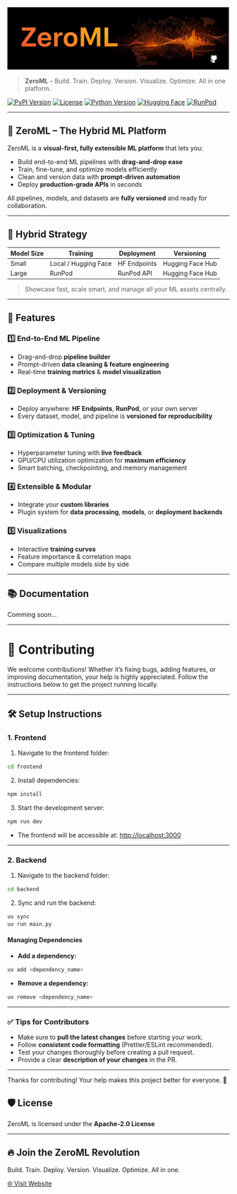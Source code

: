 <a href="https://zeroml.dev" target="_blank" rel="noopener noreferrer">
  <img src="https://github.com/ParagGhatage/ZeroML/blob/main/frontend/public/ZeroML_banner.png" alt="ZeroML Banner">
</a>


> **ZeroML** – Build. Train. Deploy. Version. Visualize. Optimize. All in one platform.

[![PyPI Version](https://img.shields.io/pypi/v/zeroml)](https://pypi.org/project/zeroml/)
[![License](https://img.shields.io/badge/license-Apache_2.0-green)](LICENSE)
[![Python Version](https://img.shields.io/badge/python-3.13-blue)](https://www.python.org/downloads/)
[![Hugging Face](https://img.shields.io/badge/HF-Integration-orange)](https://huggingface.co/)
[![RunPod](https://img.shields.io/badge/RunPod-Integration-purple)](https://www.runpod.io/)

---

## 🌟 ZeroML – The Hybrid ML Platform

ZeroML is a **visual-first, fully extensible ML platform** that lets you:

* Build end-to-end ML pipelines with **drag-and-drop ease**
* Train, fine-tune, and optimize models efficiently
* Clean and version data with **prompt-driven automation**
* Deploy **production-grade APIs** in seconds

All pipelines, models, and datasets are **fully versioned** and ready for collaboration.

---

## 🧠 Hybrid Strategy

| Model Size | Training             | Deployment   | Versioning       |
| ---------- | -------------------- | ------------ | ---------------- |
| Small      | Local / Hugging Face | HF Endpoints | Hugging Face Hub |
| Large      | RunPod               | RunPod API   | Hugging Face Hub |

> Showcase fast, scale smart, and manage all your ML assets centrally.

---

## 🚀 Features

### 1️⃣ End-to-End ML Pipeline

* Drag-and-drop **pipeline builder**
* Prompt-driven **data cleaning & feature engineering**
* Real-time **training metrics** & **model visualization**

### 2️⃣ Deployment & Versioning

* Deploy anywhere: **HF Endpoints**, **RunPod**, or your own server
* Every dataset, model, and pipeline is **versioned for reproducibility**

### 3️⃣ Optimization & Tuning

* Hyperparameter tuning with **live feedback**
* GPU/CPU utilization optimization for **maximum efficiency**
* Smart batching, checkpointing, and memory management

### 4️⃣ Extensible & Modular

* Integrate your **custom libraries**
* Plugin system for **data processing**, **models**, or **deployment backends**

### 5️⃣ Visualizations

* Interactive **training curves**
* Feature importance & correlation maps
* Compare multiple models side by side

---


## 📚 Documentation

Comming soon...

---



# 🤝 Contributing

We welcome contributions! Whether it’s fixing bugs, adding features, or improving documentation, your help is highly appreciated. Follow the instructions below to get the project running locally.

---

## 🛠 Setup Instructions

### 1. Frontend

1. Navigate to the frontend folder:

```bash
cd frontend
````

2. Install dependencies:

```bash
npm install
```

3. Start the development server:

```bash
npm run dev
```

* The frontend will be accessible at: [http://localhost:3000](http://localhost:3000)

---

### 2. Backend

1. Navigate to the backend folder:

```bash
cd backend
```

2. Sync and run the backend:

```bash
uv sync
uv run main.py
```

#### Managing Dependencies

* **Add a dependency:**

```bash
uv add <dependency_name>
```

* **Remove a dependency:**

```bash
uv remove <dependency_name>
```

---

### ✅ Tips for Contributors

* Make sure to **pull the latest changes** before starting your work.
* Follow **consistent code formatting** (Prettier/ESLint recommended).
* Test your changes thoroughly before creating a pull request.
* Provide a clear **description of your changes** in the PR.

---

Thanks for contributing! Your help makes this project better for everyone. 🚀



## 🛡 License

ZeroML is licensed under the **Apache-2.0 License**

---

## 🔥 Join the ZeroML Revolution

Build. Train. Deploy. Version. Visualize. Optimize. All in one.

[🌐 Visit Website](https://zeroml.dev)
